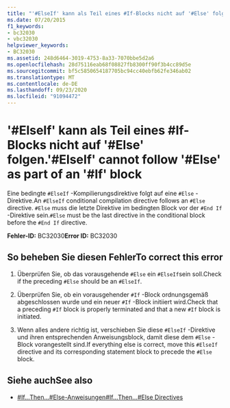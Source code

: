 ```yaml
---
title: "'#ElseIf' kann als Teil eines #If-Blocks nicht auf '#Else' folgen."
ms.date: 07/20/2015
f1_keywords:
- bc32030
- vbc32030
helpviewer_keywords:
- BC32030
ms.assetid: 248d6464-3019-4753-8a33-7070bbe5d2a6
ms.openlocfilehash: 28d75116eab68f08827fb8300ff90f3b4cc89d5e
ms.sourcegitcommit: bf5c5850654187705bc94cc40ebfb62fe346ab02
ms.translationtype: MT
ms.contentlocale: de-DE
ms.lasthandoff: 09/23/2020
ms.locfileid: "91094472"
---
```

# <a name="elseif-cannot-follow-else-as-part-of-an-if-block"></a><span data-ttu-id="303a5-102">'#ElseIf' kann als Teil eines #If-Blocks nicht auf '#Else' folgen.</span><span class="sxs-lookup"><span data-stu-id="303a5-102">'#ElseIf' cannot follow '#Else' as part of an '#If' block</span></span>

<span data-ttu-id="303a5-103">Eine bedingte `#ElseIf` -Kompilierungsdirektive folgt auf eine `#Else` -Direktive.</span><span class="sxs-lookup"><span data-stu-id="303a5-103">An `#ElseIf` conditional compilation directive follows an `#Else` directive.</span></span> <span data-ttu-id="303a5-104">`#Else` muss die letzte Direktive im bedingten Block vor der `#End If` -Direktive sein.</span><span class="sxs-lookup"><span data-stu-id="303a5-104">`#Else` must be the last directive in the conditional block before the `#End If` directive.</span></span>  
  
 <span data-ttu-id="303a5-105">**Fehler-ID:** BC32030</span><span class="sxs-lookup"><span data-stu-id="303a5-105">**Error ID:** BC32030</span></span>  
  
## <a name="to-correct-this-error"></a><span data-ttu-id="303a5-106">So beheben Sie diesen Fehler</span><span class="sxs-lookup"><span data-stu-id="303a5-106">To correct this error</span></span>  
  
1. <span data-ttu-id="303a5-107">Überprüfen Sie, ob das vorausgehende `#Else` ein `#ElseIf`sein soll.</span><span class="sxs-lookup"><span data-stu-id="303a5-107">Check if the preceding `#Else` should be an `#ElseIf`.</span></span>  
  
2. <span data-ttu-id="303a5-108">Überprüfen Sie, ob ein vorausgehender `#If` -Block ordnungsgemäß abgeschlossen wurde und ein neuer `#If` -Block initiiert wird.</span><span class="sxs-lookup"><span data-stu-id="303a5-108">Check that a preceding `#If` block is properly terminated and that a new `#If` block is initiated.</span></span>  
  
3. <span data-ttu-id="303a5-109">Wenn alles andere richtig ist, verschieben Sie diese `#ElseIf` -Direktive und ihren entsprechenden Anweisungsblock, damit diese dem `#Else` -Block vorangestellt sind.</span><span class="sxs-lookup"><span data-stu-id="303a5-109">If everything else is correct, move this `#ElseIf` directive and its corresponding statement block to precede the `#Else` block.</span></span>  
  
## <a name="see-also"></a><span data-ttu-id="303a5-110">Siehe auch</span><span class="sxs-lookup"><span data-stu-id="303a5-110">See also</span></span>

- [<span data-ttu-id="303a5-111">#If...Then...#Else-Anweisungen</span><span class="sxs-lookup"><span data-stu-id="303a5-111">#If...Then...#Else Directives</span></span>](../language-reference/directives/if-then-else-directives.md)
